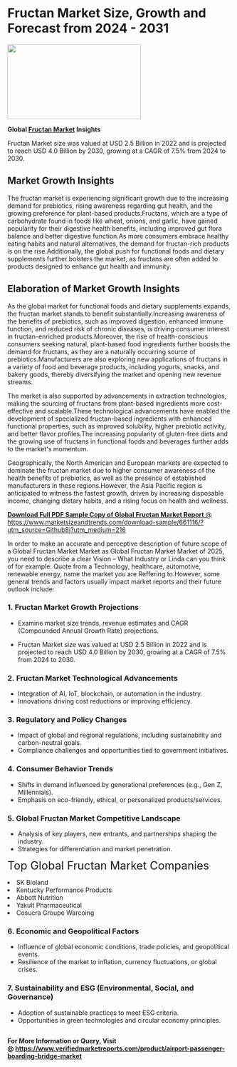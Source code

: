 <H1>Fructan Market Size, Growth and Forecast from 2024 - 2031</H1><img class="aligncenter size-medium wp-image-584254" src="https://thirdeyenews.in/wp-content/uploads/2024/09/Global-Market-Research-300x168.jpeg" alt="" width="300" height="168" /><p><strong>Global&nbsp;<a href="https://www.marketsizeandtrends.com/download-sample/661116/?utm_source=Github8j?utm_medium=216">Fructan Market</a> Insights</strong></p><p>Fructan Market size was valued at USD 2.5 Billion in 2022 and is projected to reach USD 4.0 Billion by 2030, growing at a CAGR of 7.5% from 2024 to 2030.</p><p><h2>Market Growth Insights</h2> <p>The fructan market is experiencing significant growth due to the increasing demand for prebiotics, rising awareness regarding gut health, and the growing preference for plant-based products.Fructans, which are a type of carbohydrate found in foods like wheat, onions, and garlic, have gained popularity for their digestive health benefits, including improved gut flora balance and better digestive function.As more consumers embrace healthy eating habits and natural alternatives, the demand for fructan-rich products is on the rise.Additionally, the global push for functional foods and dietary supplements further bolsters the market, as fructans are often added to products designed to enhance gut health and immunity.</p> <p><a href="#"></a></p> <h2>Elaboration of Market Growth Insights</h2> <p>As the global market for functional foods and dietary supplements expands, the fructan market stands to benefit substantially.Increasing awareness of the benefits of prebiotics, such as improved digestion, enhanced immune function, and reduced risk of chronic diseases, is driving consumer interest in fructan-enriched products.Moreover, the rise of health-conscious consumers seeking natural, plant-based food ingredients further boosts the demand for fructans, as they are a naturally occurring source of prebiotics.Manufacturers are also exploring new applications of fructans in a variety of food and beverage products, including yogurts, snacks, and bakery goods, thereby diversifying the market and opening new revenue streams.</p> <p>The market is also supported by advancements in extraction technologies, making the sourcing of fructans from plant-based ingredients more cost-effective and scalable.These technological advancements have enabled the development of specialized fructan-based ingredients with enhanced functional properties, such as improved solubility, higher prebiotic activity, and better flavor profiles.The increasing popularity of gluten-free diets and the growing use of fructans in functional foods and beverages further adds to the market's momentum.</p> <p>Geographically, the North American and European markets are expected to dominate the fructan market due to higher consumer awareness of the health benefits of prebiotics, as well as the presence of established manufacturers in these regions.However, the Asia Pacific region is anticipated to witness the fastest growth, driven by increasing disposable income, changing dietary habits, and a rising focus on health and wellness.</p> <p><a href="#"></p><p><span class=""><strong>Download Full PDF Sample Copy of Global Fructan Market Report</strong> @ <a href="https://www.marketsizeandtrends.com/download-sample/661116/?utm_source=Github8j?utm_medium=216" target="_blank">https://www.marketsizeandtrends.com/download-sample/661116/?utm_source=Github8j?utm_medium=216</a></span></p><p>In order to make an accurate and perceptive description of future scope of a Global&nbsp;Fructan Market Market as Global&nbsp;Fructan Market Market of 2025, you need to describe a clear Vision &ndash; What Industry or Linda can you think of for example: Quote from a Technology, healthcare, automotive, renewable energy, name the market you are Reffering to.However, some general trends and factors usually impact market reports and their future outlook include:</p><h3>1.&nbsp;<strong>Fructan Market Growth Projections</strong></h3><ul><li>Examine market size trends, revenue estimates and CAGR (Compounded Annual Growth Rate) projections.</li><li><p>Fructan Market size was valued at USD 2.5 Billion in 2022 and is projected to reach USD 4.0 Billion by 2030, growing at a CAGR of 7.5% from 2024 to 2030.</p></li></ul><h3>2.&nbsp;<strong>Fructan Market Technological Advancements</strong></h3><ul><li>Integration of AI, IoT, blockchain, or automation in the industry.</li><li>Innovations driving cost reductions or improving efficiency.</li></ul><h3>3.&nbsp;<strong>Regulatory and Policy Changes</strong></h3><ul><li>Impact of global and regional regulations, including sustainability and carbon-neutral goals.</li><li>Compliance challenges and opportunities tied to government initiatives.</li></ul><h3>4.&nbsp;<strong>Consumer Behavior Trends</strong></h3><ul><li>Shifts in demand influenced by generational preferences (e.g., Gen Z, Millennials).</li><li>Emphasis on eco-friendly, ethical, or personalized products/services.</li></ul><h3>5.&nbsp;<strong>Global Fructan Market Competitive Landscape</strong></h3><ul><li>Analysis of key players, new entrants, and partnerships shaping the industry.</li><li>Strategies for differentiation and market penetration.</li></ul><p data-pm-slice="1 1 []"><span style="color: inherit; font-family: inherit; font-size: 25px;">Top Global Fructan Market Companies</span></p><div class="" data-test-id=""><p><li>SK Bioland</li><li> Kentucky Performance Products</li><li> Abbott Nutrition</li><li> Yakult Pharmaceutical</li><li> Cosucra Groupe Warcoing</li></p></div><h3>6.&nbsp;<strong>Economic and Geopolitical Factors</strong></h3><ul><li>Influence of global economic conditions, trade policies, and geopolitical events.</li><li>Resilience of the market to inflation, currency fluctuations, or global crises.</li></ul><h3>7.&nbsp;<strong>Sustainability and ESG (Environmental, Social, and Governance)</strong></h3><ul><li>Adoption of sustainable practices to meet ESG criteria.</li><li>Opportunities in green technologies and circular economy principles.</li></ul><h2><strong style="font-size: 14px;">For More Information or Query, Visit @&nbsp;</strong><a style="background-color: #ffffff; font-size: 14px;" href="https://www.marketsizeandtrends.com/report/fructan-market/" target="_blank">https://www.verifiedmarketreports.com/product/airport-passenger-boarding-bridge-market</a></h2>